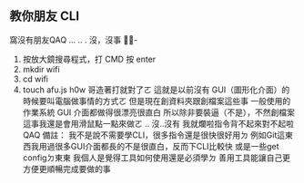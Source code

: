 ## 教你朋友 CLI
窩沒有朋友QAQ
...
..
.
沒，沒事
-
1. 按放大鏡搜尋程式，打 CMD 按 enter
2. mkdir wifi
3. cd wifi
4. touch afu.js
h0w 哥造著打就對了ㄛ
這就是以前沒有 GUI（圖形化介面）的時候要叫電腦做事情的方式ㄛ
但是現在創資料夾跟創檔案這些事
一般使用的作業系統 GUI 介面都做得很漂亮很直白
所以除非要裝逼（不是），不然創檔案這事我還是會用滑鼠點一點來做ㄛ
..
沒..沒有
我就爛啦指令背不起來對不起啦QAQ
備註：
我不是說不需要學CLI，很多指令還是很快很好用ㄉ
例如Git這東西我用過很多GUI介面都長的不是很直白，反而下CLI比較快
或是一些get configㄉ東東
我個人是覺得工具如何使用還是必須學ㄉ
善用工具能讓自己更方便更順暢完成要做的事